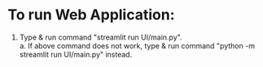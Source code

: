# To run Web Application:
1. Type & run command "streamlit run UI/main.py". <br />
a. If above command does not work, type & run command "python -m streamlit run UI/main.py" instead.
